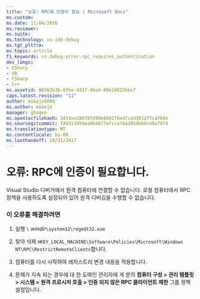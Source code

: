 ```yaml
---
title: "오류: RPC에 인증이 필요 | Microsoft Docs"
ms.custom: 
ms.date: 11/04/2016
ms.reviewer: 
ms.suite: 
ms.technology: vs-ide-debug
ms.tgt_pltfrm: 
ms.topic: article
f1_keywords: vs.debug.error.rpc_requires_authentication
dev_langs:
- CSharp
- VB
- FSharp
- C++
ms.assetid: 88362b3b-8fbe-431f-96a4-80e2d822bbc7
caps.latest.revision: "11"
author: mikejo5000
ms.author: mikejo
manager: ghogen
ms.openlocfilehash: 3431ee286787d99e8601fbed7cad3012ffcaf68e
ms.sourcegitcommit: f40311056ea0b4677efcca74a285dbb0ce0e7974
ms.translationtype: MT
ms.contentlocale: ko-KR
ms.lasthandoff: 10/31/2017
---
```

# <a name="error-rpc-requires-authentication"></a>오류: RPC에 인증이 필요합니다.
Visual Studio 디버거에서 원격 컴퓨터에 연결할 수 없습니다. 로컬 컴퓨터에서 RPC 정책을 사용하도록 설정되어 있어 원격 디버깅을 수행할 수 없습니다.  
  
### <a name="to-correct-this-error"></a>이 오류를 해결하려면  
  
1.  실행 `\` *windir*`\system32\regedt32.exe`  
  
2.  찾아 삭제 `HKEY_LOCAL_MACHINE\Software\Policies\Microsoft\Windows NT\RPC\RestrictRemoteClients`합니다.  
  
3.  컴퓨터를 다시 시작하여 레지스트리 변경 내용을 적용합니다.  
  
4.  문제가 지속 되는 경우에 대 한 도메인 관리자에 게 문의 **컴퓨터 구성 > 관리 템플릿 > 시스템 > 원격 프로시저 호출 > 인증 되지 않은 RPC 클라이언트 제한** 그룹 정책 설정입니다.